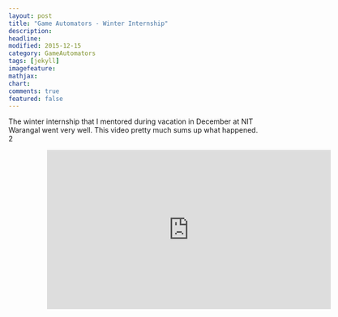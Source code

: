 ```yaml
---
layout: post
title: "Game Automators - Winter Internship"
description: 
headline: 
modified: 2015-12-15
category: GameAutomators
tags: [jekyll]
imagefeature: 
mathjax: 
chart: 
comments: true
featured: false
---
```


The winter internship that I mentored during vacation in December at NIT Warangal went very well. This video pretty much sums up what happened. 2

<div style="height:100%;width:100%;text-align:center;padding: 0% 15% 2% 15%;">
  <iframe width="560" height="315" src="https://www.youtube.com/embed/iDJW98c7uhg" frameborder="0" allowfullscreen></iframe>
</div>

Watch on YouTube: [https://www.youtube.com/watch?v=iDJW98c7uhg](https://www.youtube.com/watch?v=iDJW98c7uhg)
